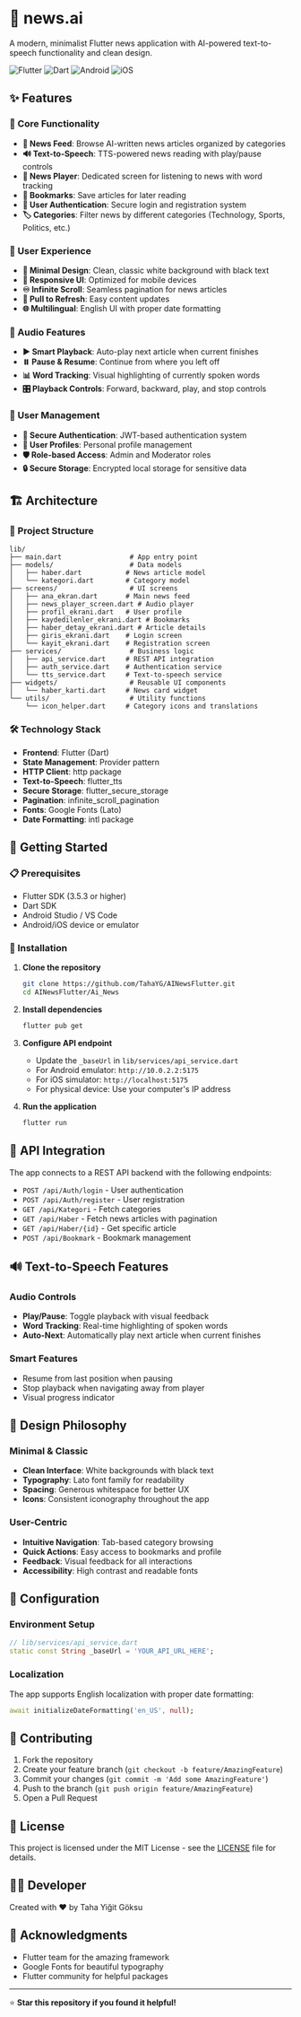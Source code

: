 # 📱 news.ai

A modern, minimalist Flutter news application with AI-powered text-to-speech functionality and clean design.

![Flutter](https://img.shields.io/badge/Flutter-02569B?style=for-the-badge&logo=flutter&logoColor=white)
![Dart](https://img.shields.io/badge/Dart-0175C2?style=for-the-badge&logo=dart&logoColor=white)
![Android](https://img.shields.io/badge/Android-3DDC84?style=for-the-badge&logo=android&logoColor=white)
![iOS](https://img.shields.io/badge/iOS-000000?style=for-the-badge&logo=ios&logoColor=white)

## ✨ Features

### 🎯 Core Functionality
- **📰 News Feed**: Browse AI-written news articles organized by categories
- **🔊 Text-to-Speech**: TTS-powered news reading with play/pause controls
- **📖 News Player**: Dedicated screen for listening to news with word tracking
- **🔖 Bookmarks**: Save articles for later reading
- **👤 User Authentication**: Secure login and registration system
- **🏷️ Categories**: Filter news by different categories (Technology, Sports, Politics, etc.)

### 🎨 User Experience
- **🎯 Minimal Design**: Clean, classic white background with black text
- **📱 Responsive UI**: Optimized for mobile devices
- **♾️ Infinite Scroll**: Seamless pagination for news articles
- **🔄 Pull to Refresh**: Easy content updates
- **🌐 Multilingual**: English UI with proper date formatting

### 🎵 Audio Features
- **▶️ Smart Playback**: Auto-play next article when current finishes
- **⏸️ Pause & Resume**: Continue from where you left off
- **📊 Word Tracking**: Visual highlighting of currently spoken words
- **🎛️ Playback Controls**: Forward, backward, play, and stop controls

### 👥 User Management
- **🔐 Secure Authentication**: JWT-based authentication system
- **👤 User Profiles**: Personal profile management
- **🛡️ Role-based Access**: Admin and Moderator roles
- **🔒 Secure Storage**: Encrypted local storage for sensitive data

## 🏗️ Architecture

### 📁 Project Structure
```
lib/
├── main.dart                 # App entry point
├── models/                   # Data models
│   ├── haber.dart           # News article model
│   └── kategori.dart        # Category model
├── screens/                  # UI screens
│   ├── ana_ekran.dart       # Main news feed
│   ├── news_player_screen.dart # Audio player
│   ├── profil_ekrani.dart   # User profile
│   ├── kaydedilenler_ekrani.dart # Bookmarks
│   ├── haber_detay_ekrani.dart # Article details
│   ├── giris_ekrani.dart    # Login screen
│   └── kayit_ekrani.dart    # Registration screen
├── services/                 # Business logic
│   ├── api_service.dart     # REST API integration
│   ├── auth_service.dart    # Authentication service
│   └── tts_service.dart     # Text-to-speech service
├── widgets/                  # Reusable UI components
│   └── haber_karti.dart     # News card widget
└── utils/                    # Utility functions
    └── icon_helper.dart     # Category icons and translations
```

### 🛠️ Technology Stack
- **Frontend**: Flutter (Dart)
- **State Management**: Provider pattern
- **HTTP Client**: http package
- **Text-to-Speech**: flutter_tts
- **Secure Storage**: flutter_secure_storage
- **Pagination**: infinite_scroll_pagination
- **Fonts**: Google Fonts (Lato)
- **Date Formatting**: intl package

## 🚀 Getting Started

### 📋 Prerequisites
- Flutter SDK (3.5.3 or higher)
- Dart SDK
- Android Studio / VS Code
- Android/iOS device or emulator

### 🔧 Installation

1. **Clone the repository**
   ```bash
   git clone https://github.com/TahaYG/AINewsFlutter.git
   cd AINewsFlutter/Ai_News
   ```

2. **Install dependencies**
   ```bash
   flutter pub get
   ```

3. **Configure API endpoint**
   - Update the `_baseUrl` in `lib/services/api_service.dart`
   - For Android emulator: `http://10.0.2.2:5175`
   - For iOS simulator: `http://localhost:5175`
   - For physical device: Use your computer's IP address

4. **Run the application**
   ```bash
   flutter run
   ```

## 🎯 API Integration

The app connects to a REST API backend with the following endpoints:

- `POST /api/Auth/login` - User authentication
- `POST /api/Auth/register` - User registration
- `GET /api/Kategori` - Fetch categories
- `GET /api/Haber` - Fetch news articles with pagination
- `GET /api/Haber/{id}` - Get specific article
- `POST /api/Bookmark` - Bookmark management

## 🔊 Text-to-Speech Features

### Audio Controls
- **Play/Pause**: Toggle playback with visual feedback
- **Word Tracking**: Real-time highlighting of spoken words
- **Auto-Next**: Automatically play next article when current finishes

### Smart Features
- Resume from last position when pausing
- Stop playback when navigating away from player
- Visual progress indicator

## 🎨 Design Philosophy

### Minimal & Classic
- **Clean Interface**: White backgrounds with black text
- **Typography**: Lato font family for readability
- **Spacing**: Generous whitespace for better UX
- **Icons**: Consistent iconography throughout the app

### User-Centric
- **Intuitive Navigation**: Tab-based category browsing
- **Quick Actions**: Easy access to bookmarks and profile
- **Feedback**: Visual feedback for all interactions
- **Accessibility**: High contrast and readable fonts

## 🔧 Configuration

### Environment Setup
```dart
// lib/services/api_service.dart
static const String _baseUrl = 'YOUR_API_URL_HERE';
```

### Localization
The app supports English localization with proper date formatting:
```dart
await initializeDateFormatting('en_US', null);
```

## 🤝 Contributing

1. Fork the repository
2. Create your feature branch (`git checkout -b feature/AmazingFeature`)
3. Commit your changes (`git commit -m 'Add some AmazingFeature'`)
4. Push to the branch (`git push origin feature/AmazingFeature`)
5. Open a Pull Request

## 📄 License

This project is licensed under the MIT License - see the [LICENSE](LICENSE) file for details.

## 👨‍💻 Developer

Created with ❤️ by Taha Yiğit Göksu

## 🙏 Acknowledgments

- Flutter team for the amazing framework
- Google Fonts for beautiful typography
- Flutter community for helpful packages

---

⭐ **Star this repository if you found it helpful!**